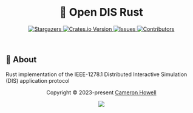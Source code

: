 <h1 align="center">
  <img
    src="https://raw.githubusercontent.com/catppuccin/catppuccin/main/assets/misc/transparent.png"
    height="30"
    width="0px"
  />
  🦀 Open DIS Rust
  <img
    src="https://raw.githubusercontent.com/catppuccin/catppuccin/main/assets/misc/transparent.png"
    height="30"
    width="0px"
  />
</h1>

<p align="center">
  <a href="https://github.com/crhowell3/open-dis-rust/stargazers">
    <img
      alt="Stargazers"
      src="https://img.shields.io/github/stars/crhowell3/open-dis-rust?style=for-the-badge&logo=starship&color=c678dd&logoColor=d9e0ee&labelColor=282a36"
    />
  </a>
  <a href="#">
    <img
      alt="Crates.io Version"
      src="https://img.shields.io/crates/v/open-dis-rust?style=for-the-badge&logo=rust&color=c678dd&logoColor=d9e0ee&labelColor=282a36"
    />
  </a>
  <a href="https://github.com/crhowell3/open-dis-rust/issues">
    <img
      alt="Issues"
      src="https://img.shields.io/github/issues/crhowell3/open-dis-rust?style=for-the-badge&logo=gitbook&color=f0c062&logoColor=d9e0ee&labelColor=282a36"
    />
  </a>
  <a href="https://github.com/crhowell3/open-dis-rust/contributors">
    <img
      alt="Contributors"
      src="https://img.shields.io/github/contributors/crhowell3/open-dis-rust?style=for-the-badge&logo=opensourceinitiative&color=abcf84&logoColor=d9e0ee&labelColor=282a36"
    />
  </a>
</p>

&nbsp;

## 💭 About
Rust implementation of the IEEE-1278.1 Distributed Interactive Simulation (DIS) application protocol

<p align="center">
  Copyright &copy; 2023-present
  <a href="https://github.com/crhowell3" target="_blank">Cameron Howell</a>
</p>
<p align="center">
  <a href="https://github.com/crhowell3/open-dis-rust/blob/main/LICENSE"
    ><img
      src="https://img.shields.io/static/v1.svg?style=for-the-badge&label=License&message=BSD 2-Clause&logoColor=d9e0ee&colorA=282a36&colorB=c678dd"
  /></a>
</p>


